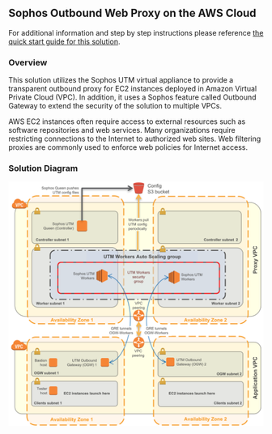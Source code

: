 ## Sophos Outbound Web Proxy on the AWS Cloud

For additional information and step by step instructions please reference [the quick start guide for this solution](https://aws.amazon.com/quickstart/architecture/sophos-outbound-web-proxy/).

### Overview
This solution utilizes the Sophos UTM virtual appliance to provide a transparent outbound proxy for EC2 instances deployed in Amazon Virtual Private Cloud (VPC). In addition, it uses a Sophos feature called Outbound Gateway to extend the security of the solution to multiple VPCs.

AWS EC2 instances often require access to external resources such as software repositories and web services. Many organizations require restricting connections to the Internet to authorized web sites. Web filtering proxies are commonly used to enforce web policies for Internet access.

### Solution Diagram
![](images/detailed-diagram.png)
